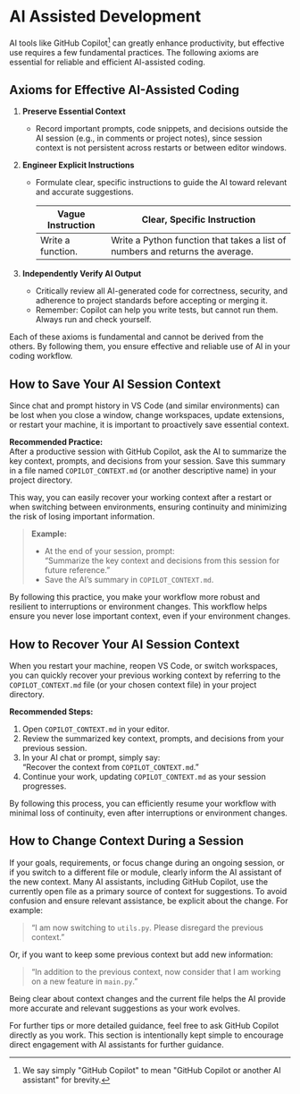 # AI Assisted Development

AI tools like GitHub Copilot[^1] can greatly enhance productivity, but effective use requires a few fundamental practices. The following axioms are essential for reliable and efficient AI-assisted coding.

## Axioms for Effective AI-Assisted Coding

1. **Preserve Essential Context**
   - Record important prompts, code snippets, and decisions outside the AI session (e.g., in comments or project notes), since session context is not persistent across restarts or between editor windows.

2. **Engineer Explicit Instructions**
   - Formulate clear, specific instructions to guide the AI toward relevant and accurate suggestions.

     | Vague Instruction    | Clear, Specific Instruction                                       |
     |----------------------|-------------------------------------------------------------------|
     | Write a function.    | Write a Python function that takes a list of numbers and returns the average. |

3. **Independently Verify AI Output**
   - Critically review all AI-generated code for correctness, security, and adherence to project standards before accepting or merging it.
   - Remember: Copilot can help you write tests, but cannot run them. Always run and check yourself.

Each of these axioms is fundamental and cannot be derived from the others. By following them, you ensure effective and reliable use of AI in your coding workflow.

## How to Save Your AI Session Context

Since chat and prompt history in VS Code (and similar environments) can be lost when you close a window, change workspaces, update extensions, or restart your machine, it is important to proactively save essential context.

**Recommended Practice:**  
After a productive session with GitHub Copilot, ask the AI to summarize the key context, prompts, and decisions from your session. Save this summary in a file named `COPILOT_CONTEXT.md` (or another descriptive name) in your project directory.

This way, you can easily recover your working context after a restart or when switching between environments, ensuring continuity and minimizing the risk of losing important information.

> **Example:**  
> - At the end of your session, prompt:  
>   “Summarize the key context and decisions from this session for future reference.”
> - Save the AI’s summary in `COPILOT_CONTEXT.md`.

By following this practice, you make your workflow more robust and resilient to interruptions or environment changes. This workflow helps ensure you never lose important context, even if your environment changes.

## How to Recover Your AI Session Context

When you restart your machine, reopen VS Code, or switch workspaces, you can quickly recover your previous working context by referring to the `COPILOT_CONTEXT.md` file (or your chosen context file) in your project directory.

**Recommended Steps:**
1. Open `COPILOT_CONTEXT.md` in your editor.
2. Review the summarized key context, prompts, and decisions from your previous session.
3. In your AI chat or prompt, simply say:  
   “Recover the context from `COPILOT_CONTEXT.md`.”
4. Continue your work, updating `COPILOT_CONTEXT.md` as your session progresses.

By following this process, you can efficiently resume your workflow with minimal loss of continuity, even after interruptions or environment changes.

## How to Change Context During a Session

If your goals, requirements, or focus change during an ongoing session, or if you switch to a different file or module, clearly inform the AI assistant of the new context. Many AI assistants, including GitHub Copilot, use the currently open file as a primary source of context for suggestions. To avoid confusion and ensure relevant assistance, be explicit about the change. For example:

> “I am now switching to `utils.py`. Please disregard the previous context.”

Or, if you want to keep some previous context but add new information:

> “In addition to the previous context, now consider that I am working on a new feature in `main.py`.”

Being clear about context changes and the current file helps the AI provide more accurate and relevant suggestions as your work evolves.

For further tips or more detailed guidance, feel free to ask GitHub Copilot directly as you work. This section is intentionally kept simple to encourage direct engagement with AI assistants for further guidance.

[^1]: We say simply "GitHub Copilot" to mean "GitHub Copilot or another AI assistant" for brevity.